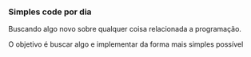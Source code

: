 ### Simples code por dia

Buscando algo novo sobre qualquer coisa relacionada a programação.

O objetivo é buscar algo e implementar da forma mais simples possível